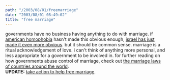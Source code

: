 ```yaml
---
path: "/2003/08/01/freemarriage" 
date: "2003/08/01 08:49:02" 
title: "free marriage" 
---
```

governments have no business having anything to do with marriage. if <a href="http://story.news.yahoo.com/news?tmpl=story&amp;u=/ap/20030731/ap_on_go_pr_wh/bush_gay_marriage_30">american homophobia</a> hasn't made this obvious enough, <a href="http://story.news.yahoo.com/news?tmpl=story&amp;u=/ap/20030731/ap_on_re_mi_ea/israel_mixed_couples_2">israel has just made it even more obvious</a>. but it should be common sense. marriage is a ritual acknowledgement of love. i can't think of anything more personal, and less appropriate for a government to be involved in. for further reading on how governments abuse control of marriage, check out <a href="http://usmarriagelaws.com/cgi-bin/search/usa.cgi">the marriage laws of countries around the world</a>.<br><b>UPDATE:</b> <a href="http://www.hrc.org/millionformarriage/index.asp">take action to help free marriage</a>.